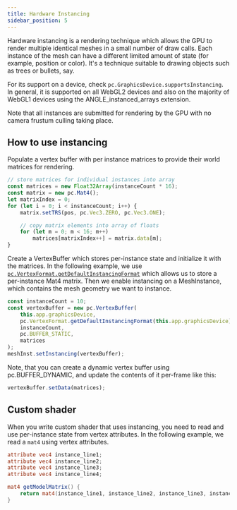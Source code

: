 ```yaml
---
title: Hardware Instancing
sidebar_position: 5
---
```


Hardware instancing is a rendering technique which allows the GPU to render multiple identical meshes in a small number of draw calls. Each instance of the mesh can have a different limited amount of state (for example, position or color). It's a technique suitable to drawing objects such as trees or bullets, say.

For its support on a device, check `pc.GraphicsDevice.supportsInstancing`. In general, it is supported on all WebGL2 devices and also on the majority of WebGL1 devices using the ANGLE_instanced_arrays extension.

Note that all instances are submitted for rendering by the GPU with no camera frustum culling taking place.

## How to use instancing

Populate a vertex buffer with per instance matrices to provide their world matrices for rendering.

```javascript
// store matrices for individual instances into array
const matrices = new Float32Array(instanceCount * 16);
const matrix = new pc.Mat4();
let matrixIndex = 0;
for (let i = 0; i < instanceCount; i++) {
    matrix.setTRS(pos, pc.Vec3.ZERO, pc.Vec3.ONE);

    // copy matrix elements into array of floats
    for (let m = 0; m < 16; m++)
        matrices[matrixIndex++] = matrix.data[m];
}
```

Create a VertexBuffer which stores per-instance state and initialize it with the matrices. In the following example, we use [`pc.VertexFormat.getDefaultInstancingFormat`](https://api.playcanvas.com/engine/classes/VertexFormat.html#getdefaultinstancingformat) which allows us to store a per-instance Mat4 matrix. Then we enable instancing on a MeshInstance, which contains the mesh geometry we want to instance.

```javascript
const instanceCount = 10;
const vertexBuffer = new pc.VertexBuffer(
    this.app.graphicsDevice,
    pc.VertexFormat.getDefaultInstancingFormat(this.app.graphicsDevice),
    instanceCount,
    pc.BUFFER_STATIC,
    matrices
);
meshInst.setInstancing(vertexBuffer);
```

Note, that you can create a dynamic vertex buffer using pc.BUFFER_DYNAMIC, and update the contents of it per-frame like this:

```javascript
vertexBuffer.setData(matrices);
```

## Custom shader

When you write custom shader that uses instancing, you need to read and use per-instance state from vertex attributes. In the following example, we read a `mat4` using vertex attributes.

```glsl
attribute vec4 instance_line1;
attribute vec4 instance_line2;
attribute vec4 instance_line3;
attribute vec4 instance_line4;

mat4 getModelMatrix() {
    return mat4(instance_line1, instance_line2, instance_line3, instance_line4);
}
```
